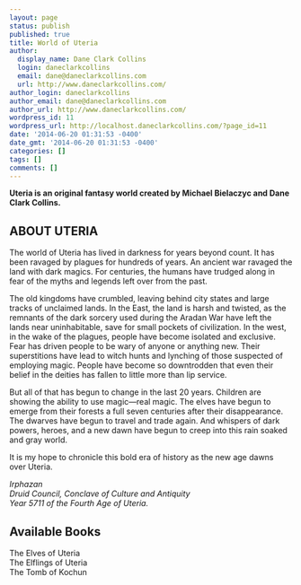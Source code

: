 ```yaml
---
layout: page
status: publish
published: true
title: World of Uteria
author:
  display_name: Dane Clark Collins
  login: daneclarkcollins
  email: dane@daneclarkcollins.com
  url: http://www.daneclarkcollins.com/
author_login: daneclarkcollins
author_email: dane@daneclarkcollins.com
author_url: http://www.daneclarkcollins.com/
wordpress_id: 11
wordpress_url: http://localhost.daneclarkcollins.com/?page_id=11
date: '2014-06-20 01:31:53 -0400'
date_gmt: '2014-06-20 01:31:53 -0400'
categories: []
tags: []
comments: []
---
```

<p><b>Uteria is an original fantasy world created by Michael Bielaczyc and Dane Clark Collins.</b></p>
<h2>ABOUT UTERIA</h2>
<p>The world of Uteria has lived in darkness for years beyond count. It has been ravaged by plagues for hundreds of years. An ancient war ravaged the land with dark magics. For centuries, the humans have trudged along in fear of the myths and legends left over from the past.</p>
<p>The old kingdoms have crumbled, leaving behind city states and large tracks of unclaimed lands. In the East, the land is harsh and twisted, as the remnants of the dark sorcery used during the Aradan War have left the lands near uninhabitable, save for small pockets of civilization. In the west, in the wake of the plagues, people have become isolated and exclusive. Fear has driven people to be wary of anyone or anything new. Their superstitions have lead to witch hunts and lynching of those suspected of employing magic. People have become so downtrodden that even their belief in the deities has fallen to little more than lip service.</p>
<p>But all of that has begun to change in the last 20 years. Children are showing the ability to use magic—real magic. The elves have begun to emerge from their forests a full seven centuries after their disappearance. The dwarves have begun to travel and trade again. And whispers of dark powers, heroes, and a new dawn have begun to creep into this rain soaked and gray world.</p>
<p>It is my hope to chronicle this bold era of history as the new age dawns over Uteria.</p>
<p><em>Irphazan<br />
Druid Council, Conclave of Culture and Antiquity<br />
Year 5711 of the Fourth Age of Uteria.</em></p>
<h2>Available Books</h2>
<p>The Elves of Uteria<br />
The Elflings of Uteria<br />
The Tomb of Kochun</p>
